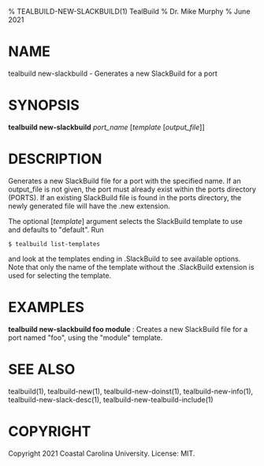 % TEALBUILD-NEW-SLACKBUILD(1) TealBuild
% Dr. Mike Murphy
% June 2021


# NAME

tealbuild new-slackbuild - Generates a new SlackBuild for a port


# SYNOPSIS

**tealbuild new-slackbuild** *port\_name* [*template* [*output\_file*]]


# DESCRIPTION

Generates a new SlackBuild file for a port with the specified name. If an
output\_file is not given, the port must already exist within the ports
directory (PORTS). If an existing SlackBuild file is found in the ports
directory, the newly generated file will have the .new extension.

The optional [*template*] argument selects the SlackBuild template to use and
defaults to "default". Run 

```
$ tealbuild list-templates
```

and look at the templates ending in .SlackBuild to see available options. Note that only the name of the
template without the .SlackBuild extension is used for selecting the template.


# EXAMPLES

**tealbuild new-slackbuild foo module**
: Creates a new SlackBuild file for a port named "foo", using the "module" template.


# SEE ALSO

tealbuild(1), tealbuild-new(1), tealbuild-new-doinst(1), tealbuild-new-info(1), tealbuild-new-slack-desc(1),
tealbuild-new-tealbuild-include(1)


# COPYRIGHT

Copyright 2021 Coastal Carolina University. License: MIT.
